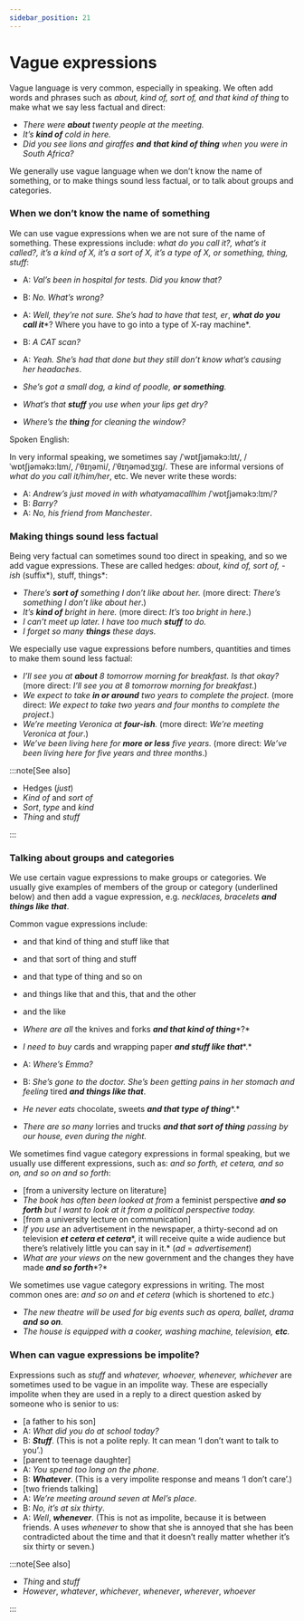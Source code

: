 ```yaml
---
sidebar_position: 21
---
```


# Vague expressions

Vague language is very common, especially in speaking. We often add words and phrases such as *about, kind of, sort of, and that kind of thing* to make what we say less factual and direct:

- *There were **about** twenty people at the meeting.*
- *It’s **kind of** cold in here.*
- *Did you see lions and giraffes **and*** ***that kind of thing** when you were in South Africa?*

We generally use vague language when we don’t know the name of something, or to make things sound less factual, or to talk about groups and categories.

### When we don’t know the name of something

We can use vague expressions when we are not sure of the name of something. These expressions include: *what do you call it?, what’s it called?, it’s a kind of X, it’s a sort of X, it’s a type of X, or something, thing, stuff*:

- A: *Val’s been in hospital for tests. Did you know that?*
- B: *No. What’s wrong?*
- A: *Well, they’re not sure. She’s had to have that test, er*, ***what do you call it****? Where you have to go into a type of X-ray machine*.
- B: *A CAT scan?*
- A: *Yeah. She’s had that done but they still don’t know what’s causing her headaches*.

- *She’s got a small dog, a kind of poodle, **or something**.*
- *What’s that **stuff** you use when your lips get dry?*
- *Where’s the **thing** for cleaning the window?*

Spoken English:

In very informal speaking, we sometimes say /ˈwɒtʃjəməkɔ:lɪt/, /ˈwɒtʃjəməkɔ:lɪm/, /ˈθɪŋəmi/, /ˈθɪŋəmədʒɪg/*.* These are informal versions of *what do you call it/him/her*, etc. We never write these words:

- A: *Andrew’s just moved in with whatyamacallhim* /ˈwɒtʃjəməkɔ:lɪm/*?*
- B: *Barry?*
- A: *No, his friend from Manchester*.

### Making things sound less factual

Being very factual can sometimes sound too direct in speaking, and so we add vague expressions. These are called hedges: *about, kind of, sort of, -ish* (suffix*), stuff, things*:

- *There’s **sort of** something I don’t like about her.* (more direct: *There’s something I don’t like about her*.)
- *It’s **kind of** bright in here.* (more direct: *It’s too bright in here*.)
- *I can’t meet up later. I have too much **stuff** to do.*
- *I forget so many **things** these days.*

We especially use vague expressions before numbers, quantities and times to make them sound less factual:

- *I’ll see you at **about** 8 tomorrow morning for breakfast. Is that okay?* (more direct: *I’ll see you at 8 tomorrow morning for breakfast*.)
- *We expect to take **in or around** two years to complete the project.* (more direct: *We expect to take two years and four months to complete the project*.)
- *We’re meeting Veronica at **four-ish**.* (more direct: *We’re meeting Veronica at four*.)
- *We’ve been living here for **more or less** five years.* (more direct: *We’ve been living here for five years and three months*.)

:::note[See also]

- Hedges (*just*)
- *Kind of* and *sort of*
- *Sort*, *type* and *kind*
- *Thing* and *stuff*

:::

### Talking about groups and categories

We use certain vague expressions to make groups or categories. We usually give examples of members of the group or category (underlined below) and then add a vague expression, e.g. *necklaces, bracelets* ***and things like that***.

Common vague expressions include:

- and that kind of thing and stuff like that
- and that sort of thing and stuff
- and that type of thing and so on
- and things like that and this, that and the other
- and the like

- *Where are all* the knives and forks ***and that kind of thing****?*
- *I need to buy* cards and wrapping paper ***and stuff like that****.*

- A: *Where’s Emma?*
- B: *She’s gone to the doctor. She’s been getting pains in her stomach and feeling* tired ***and things like that***.

- *He never eats* chocolate, sweets ***and that type of thing****.*
- *There are so many* lorries and trucks ***and that sort of thing*** *passing by our house, even during the night.*

We sometimes find vague category expressions in formal speaking, but we usually use different expressions, such as: *and so forth, et cetera, and so on, and so on and so forth*:

- \[from a university lecture on literature\]
- *The book has often been looked at from* a feminist perspective ***and so forth*** *but I want to look at it from a political perspective today.*
- \[from a university lecture on communication\]
- *If you use* an advertisement in the newspaper, a thirty-second ad on television ***et cetera et cetera****, it will receive quite a wide audience but there’s relatively little you can say in it.* (*ad* = *advertisement*)
- *What are your views on* the new government and the changes they have made ***and so forth****?*

We sometimes use vague category expressions in writing. The most common ones are: *and so on* and *et cetera* (which is shortened to *etc*.)

- *The new theatre will be used for big events such as opera, ballet, drama **and so on**.*
- *The house is equipped with a cooker, washing machine, television, **etc**.*

### When can vague expressions be impolite?

Expressions such as *stuff* and *whatever, whoever, whenever, whichever* are sometimes used to be vague in an impolite way. These are especially impolite when they are used in a reply to a direct question asked by someone who is senior to us:

- \[a father to his son\]
- A: *What did you do at school today?*
- B: ***Stuff***. (This is not a polite reply. It can mean ‘I don’t want to talk to you’.)
- \[parent to teenage daughter\]
- A: *You spend too long on the phone*.
- B: ***Whatever***. (This is a very impolite response and means ‘I don’t care’.)
- \[two friends talking\]
- A: *We’re meeting around seven at Mel’s place*.
- B: *No, it’s at six thirty*.
- A: *Well*, ***whenever***. (This is not as impolite, because it is between friends. A uses *whenever* to show that she is annoyed that she has been contradicted about the time and that it doesn’t really matter whether it’s six thirty or seven.)

:::note[See also]

- *Thing* and *stuff*
- *However*, *whatever*, *whichever*, *whenever*, *wherever*, *whoever*

:::
